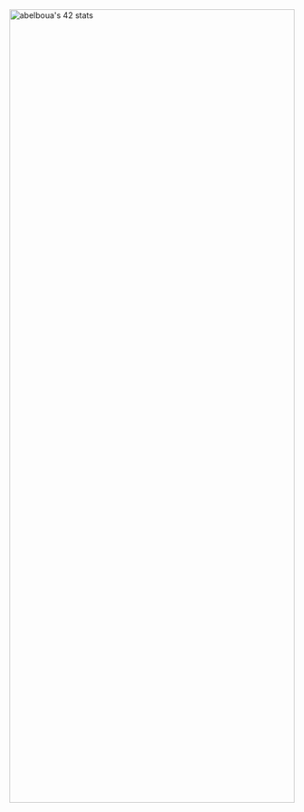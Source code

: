 
<a href="https://github.com/oakoudad/badge42">
    <img src="https://badge.mediaplus.ma/greenbinary/abelboua" alt="abelboua's 42 stats" style="display: block; margin-left: auto; margin-right: auto; width: 100%; height: 60%;" />
</a>
